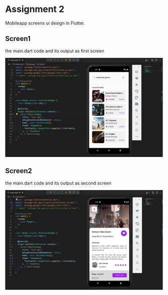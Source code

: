 # Assignment 2

Mobileapp screens ui design in Flutter.

## Screen1

the main.dart code and its output as first screen 

![screen1.PNG](https://github.com/HeyMahAN/mobileapp_ui_flutterpractice/blob/main/assets/images/screen1.PNG?raw=true)

## Screen2

the main.dart code and its output as second screen

![screen2.PNG](https://github.com/HeyMahAN/mobileapp_ui_flutterpractice/blob/main/assets/images/screen2.PNG?raw=true)
